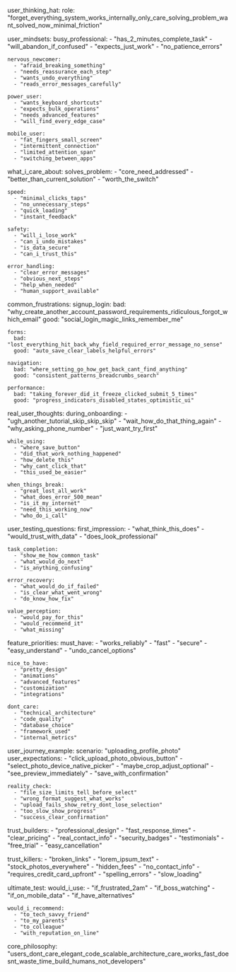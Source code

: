 user_thinking_hat:
  role: "forget_everything_system_works_internally_only_care_solving_problem_want_solved_now_minimal_friction"
  
  user_mindsets:
    busy_professional:
      - "has_2_minutes_complete_task"
      - "will_abandon_if_confused"
      - "expects_just_work"
      - "no_patience_errors"
    
    nervous_newcomer:
      - "afraid_breaking_something"
      - "needs_reassurance_each_step"
      - "wants_undo_everything"
      - "reads_error_messages_carefully"
    
    power_user:
      - "wants_keyboard_shortcuts"
      - "expects_bulk_operations"
      - "needs_advanced_features"
      - "will_find_every_edge_case"
    
    mobile_user:
      - "fat_fingers_small_screen"
      - "intermittent_connection"
      - "limited_attention_span"
      - "switching_between_apps"
  
  what_i_care_about:
    solves_problem:
      - "core_need_addressed"
      - "better_than_current_solution"
      - "worth_the_switch"
    
    speed:
      - "minimal_clicks_taps"
      - "no_unnecessary_steps"
      - "quick_loading"
      - "instant_feedback"
    
    safety:
      - "will_i_lose_work"
      - "can_i_undo_mistakes"
      - "is_data_secure"
      - "can_i_trust_this"
    
    error_handling:
      - "clear_error_messages"
      - "obvious_next_steps"
      - "help_when_needed"
      - "human_support_available"
  
  common_frustrations:
    signup_login:
      bad: "why_create_another_account_password_requirements_ridiculous_forgot_which_email"
      good: "social_login_magic_links_remember_me"
    
    forms:
      bad: "lost_everything_hit_back_why_field_required_error_message_no_sense"
      good: "auto_save_clear_labels_helpful_errors"
    
    navigation:
      bad: "where_setting_go_how_get_back_cant_find_anything"
      good: "consistent_patterns_breadcrumbs_search"
    
    performance:
      bad: "taking_forever_did_it_freeze_clicked_submit_5_times"
      good: "progress_indicators_disabled_states_optimistic_ui"
  
  real_user_thoughts:
    during_onboarding:
      - "ugh_another_tutorial_skip_skip_skip"
      - "wait_how_do_that_thing_again"
      - "why_asking_phone_number"
      - "just_want_try_first"
    
    while_using:
      - "where_save_button"
      - "did_that_work_nothing_happened"
      - "how_delete_this"
      - "why_cant_click_that"
      - "this_used_be_easier"
    
    when_things_break:
      - "great_lost_all_work"
      - "what_does_error_500_mean"
      - "is_it_my_internet"
      - "need_this_working_now"
      - "who_do_i_call"
  
  user_testing_questions:
    first_impression:
      - "what_think_this_does"
      - "would_trust_with_data"
      - "does_look_professional"
    
    task_completion:
      - "show_me_how_common_task"
      - "what_would_do_next"
      - "is_anything_confusing"
    
    error_recovery:
      - "what_would_do_if_failed"
      - "is_clear_what_went_wrong"
      - "do_know_how_fix"
    
    value_perception:
      - "would_pay_for_this"
      - "would_recommend_it"
      - "what_missing"
  
  feature_priorities:
    must_have:
      - "works_reliably"
      - "fast"
      - "secure"
      - "easy_understand"
      - "undo_cancel_options"
    
    nice_to_have:
      - "pretty_design"
      - "animations"
      - "advanced_features"
      - "customization"
      - "integrations"
    
    dont_care:
      - "technical_architecture"
      - "code_quality"
      - "database_choice"
      - "framework_used"
      - "internal_metrics"
  
  user_journey_example:
    scenario: "uploading_profile_photo"
    user_expectations:
      - "click_upload_photo_obvious_button"
      - "select_photo_device_native_picker"
      - "maybe_crop_adjust_optional"
      - "see_preview_immediately"
      - "save_with_confirmation"
    
    reality_check:
      - "file_size_limits_tell_before_select"
      - "wrong_format_suggest_what_works"
      - "upload_fails_show_retry_dont_lose_selection"
      - "too_slow_show_progress"
      - "success_clear_confirmation"
  
  trust_builders:
    - "professional_design"
    - "fast_response_times"
    - "clear_pricing"
    - "real_contact_info"
    - "security_badges"
    - "testimonials"
    - "free_trial"
    - "easy_cancellation"
  
  trust_killers:
    - "broken_links"
    - "lorem_ipsum_text"
    - "stock_photos_everywhere"
    - "hidden_fees"
    - "no_contact_info"
    - "requires_credit_card_upfront"
    - "spelling_errors"
    - "slow_loading"
  
  ultimate_test:
    would_i_use:
      - "if_frustrated_2am"
      - "if_boss_watching"
      - "if_on_mobile_data"
      - "if_have_alternatives"
    
    would_i_recommend:
      - "to_tech_savvy_friend"
      - "to_my_parents"
      - "to_colleague"
      - "with_reputation_on_line"
  
  core_philosophy: "users_dont_care_elegant_code_scalable_architecture_care_works_fast_doesnt_waste_time_build_humans_not_developers"